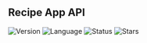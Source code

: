 ## Recipe App API

![Version](https://img.shields.io/badge/version-1.0.0-blue) ![Language](https://img.shields.io/badge/language-Python-blue) ![Status](https://img.shields.io/badge/status-Completed-blue)
![Stars](https://img.shields.io/github/stars/Luis3Fernando/Recipe-App-Api?style=social)

